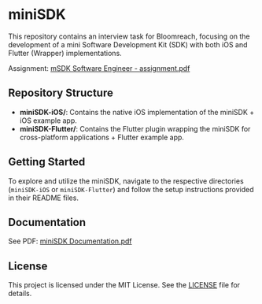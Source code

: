 # miniSDK

This repository contains an interview task for Bloomreach, focusing on the development of a mini Software Development Kit (SDK) with both iOS and Flutter (Wrapper) implementations.

Assignment: [mSDK Software Engineer - assignment.pdf](https://github.com/user-attachments/files/18561721/mSDK.Software.Engineer.-.assignment.pdf)

## Repository Structure

- **miniSDK-iOS/**: Contains the native iOS implementation of the miniSDK + iOS example app.
- **miniSDK-Flutter/**: Contains the Flutter plugin wrapping the miniSDK for cross-platform applications + Flutter example app.

## Getting Started

To explore and utilize the miniSDK, navigate to the respective directories (`miniSDK-iOS` or `miniSDK-Flutter`) and follow the setup instructions provided in their README files.

## Documentation

See PDF:
[miniSDK Documentation.pdf](https://github.com/user-attachments/files/18559649/miniSDK.Documentation.pdf)


## License

This project is licensed under the MIT License. See the [LICENSE](LICENSE) file for details.
